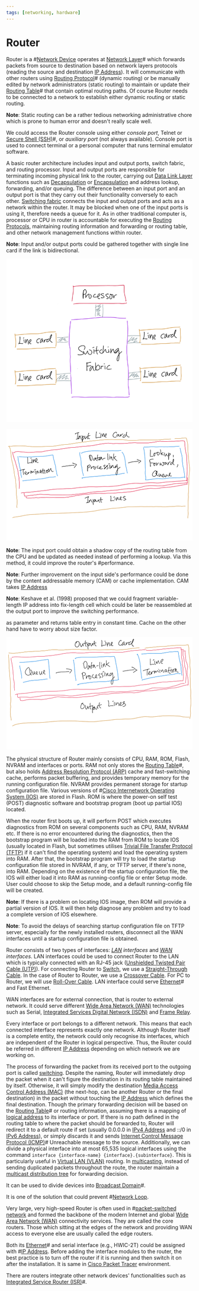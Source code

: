 ```yaml
---
tags: [networking, hardware]
---
```


# Router

Router is a #[Network Device](202207051821.md) operates at
[Network Layer](202206131702.md)# which forwards packets from source to destination
based on network layers protocols (reading the source and destination
[IP Address](202206281021.md)). It will communicate with other routers using
[Routing Protocol](202207061815.md)# (dynamic routing) or be manually edited by
network administrators (static routing) to maintain or update their
[Routing Table](202210112056.md)# that contain optimal routing paths. Of course
Router needs to be connected to a network to establish either dynamic routing or
static routing.

**Note**: Static routing can be a rather tedious networking administrative chore
which is prone to human error and doesn't really scale well.

We could access the Router console using either *console port*, Telnet or
[Secure Shell (SSH)](202205191908.md)#, or *auxiliary port* (not always
available). Console port is used to connect terminal or a personal computer that
runs terminal emulator software.

A basic router architecture includes input and output ports, switch fabric, and
routing processor. Input and output ports are responsible for terminating
incoming physical link to the router, carrying out [Data Link Layer](202206131651.md)
functions such as [Decapsulation](202210012048.md) or
[Encapsulation](202210012046.md) and address lookup, forwarding, and/or queuing.
The difference between an input port and an output port is that they carry out
their functionality conversely to each other. [Switching fabric](202308170928.md)
connects the input and output ports and acts as a network within the router. It
may be blocked when one of the input ports is using it, therefore needs a queue
for it. As in other traditional computer is, processor or CPU in router is
accountable for executing the [Routing Protocols](202207061815.md), maintaining
routing information and forwarding or routing table, and other network
management functions within router.

**Note**: Input and/or output ports could be gathered together with single line
card if the link is bidirectional.

![Router architecture](./pic/router-architecture.png)

![Input line card](./pic/router-input-line-card.png)

**Note**: The input port could obtain a shadow copy of the routing table from
the CPU and be updated as needed instead of performing a lookup. Via this
method, it could improve the router's #performance.

**Note**: Further improvement on the input side's performance could be done by
the content addressable memory (CAM) or cache implementation. CAM takes [IP Address](202206281021.md)

**Note**: Keshave et al. (1998) proposed that we could fragment variable-length
IP address into fix-length cell which could be later be reassembled at the
output port to improve the switching performance.

as parameter and returns table entry in constant time. Cache on the other hand
have to worry about size factor.

![Input line card](./pic/router-output-line-card.png)

The physical structure of Router mainly consists of CPU, RAM, ROM, Flash, NVRAM
and interfaces or ports. RAM not only stores the [Routing Table](202210112056.md)#,
but also holds [Address Resolution Protocol (ARP)](202209301002.md) cache and
fast-switching cache, performs packet buffering, and provides temporary memory
for the running configuration file. NVRAM provides permanent storage for startup
configuration file. Various versions of #[Cisco Internetwork Operating System (IOS)](202210012232.md)
are stored in Flash. ROM is where the power-on self test (POST) diagnostic
software and bootstrap program (boot up partial IOS) located.

When the router first boots up, it will perform POST which executes diagnostics
from ROM on several components such as CPU, RAM, NVRAM etc. If there is no error
encountered during the diagnostics, then the bootstrap program will be loaded
into the RAM from ROM to locate IOS (usually located in Flash, but sometimes
utilises [Trivial File Transfer Protocol (TFTP)](202303021112.md) if it can't
find the operating system) and load the operating system into RAM. After that,
the bootstrap program will try to load the startup configuration file stored in
NVRAM, if any, or TFTP server, if there's none, into RAM. Depending on the
existence of the startup configuration file, the IOS will either load it into
RAM as running-config file or enter Setup mode. User could choose to skip the
Setup mode, and a default running-config file will be created.

**Note**: If there is a problem on locating IOS image, then ROM will provide a
partial version of IOS. It will then help diagnose any problem and try to load
a complete version of IOS elsewhere.

**Note**: To avoid the delays of searching startup configuration file on TFTP
server, especially for the newly installed routers, disconnect all the WAN
interfaces until a startup configuration file is obtained.

Router consists of two types of interfaces: *[LAN](202207051554.md) interfaces*
and *[WAN](202207150833.md) interfaces*. LAN interfaces could be used to connect
Router to the LAN which is typically connected with an RJ-45 jack
([Unshielded Twisted Pair Cable (UTP)](202210111822.md)). For connecting Router
to [Switch](202207051907.md), we use a [Straight-Through Cable](202210111828.md).
In the case of Router to Router, we use a [Crossover Cable](202210111835.md).
For PC to Router, we will use [Roll-Over Cable](202210111839.md). LAN interface
could serve [Ethernet](202207051550.md)# and Fast Ethernet.

WAN interfaces are for external connection, that is router to external network.
It could serve different [Wide Area Network (WAN)](202207150833.md) technologies
such as Serial, [Integrated Services Digital Network (ISDN)](202208311145.md)
and [Frame Relay](202208291308.md).

Every interface or port belongs to a different network. This means that each
connected interface represents exactly one network. Although Router itself is a
complete entity, the network could only recognise its interfaces, which are
independent of the Router in logical perspective. Thus, the Router could be
referred in different [IP Address](202206281021.md) depending on which network
we are working on.

The process of forwarding the packet from its received port to the outgoing port
is called [switching](202207051907.md). Despite the naming, Router will
immediately drop the packet when it can't figure the destination in its routing
table maintained by itself. Otherwise, it will simply modify the destination
[Media Access Control Address (MAC)](202206151451.md) (the next-hop, can be another
Router or the final destination) in the packet without touching the
[IP Address](202206281021.md) which defines the final destination. Though the
primary forwarding decision will be based on the [Routing Table](202210112056.md)#
or routing information, assuming there is a mapping of [logical address](202206281021.md)
to its interface or port. If there is no path defined in the routing table to
where the packet should be forwarded to, Router will redirect it to a default
route if set (usually 0.0.0.0 in [IPv4 Address](202206151453.md) and ::/0 in
[IPv6 Address](202206281129.md)), or simply discards it and sends
[Internet Control Message Protocol (ICMP)](202209270927.md)# Unreachable message
to the source. Additionally, we can divide a physical interface into at most
65,535 logical interfaces using the command `interface {interface-name}
{interface}.{subinterface}`. This is particularly useful in [Virtual LAN (VLAN)](202207061741.md)
routing. In [multicasting](202302201639.md), instead of sending duplicated
packets throughout the route, the router maintain a [multicast distribution tree](202302201821.md)
for forwarding decision.

It can be used to divide devices into [Broadcast Domain](202207061732.md)#.

It is one of the solution that could prevent #[Network Loop](202207081644.md).

Very large, very high-speed Router is often used in
#[packet-switched network](202207150848.md) and formed the backbone of the modern
Internet and global [Wide Area Network (WAN)](202207150833.md) connectivity
services. They are called the core routers. Those which sitting at the edges of
the network and providing WAN access to everyone else are usually called the
edge routers.

Both its [Ethernet](202207051550.md)# and serial interface (e.g., HWIC-2T) could
be assigned with #[IP Address](202206281021.md). Before adding the interface
modules to the router, the best practice is to turn off the router if it is
running and then switch it on after the installation. It is same in
[Cisco Packet Tracer](202210132259.md) environment.

There are routers integrate other network devices' functionalities such as
[Integrated Service Router (ISR)](202210012057.md)#.

